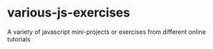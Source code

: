 # various-js-exercises
A variety of javascript mini-projects or exercises from different online tutorials
